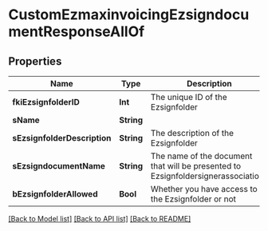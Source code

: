 # CustomEzmaxinvoicingEzsigndocumentResponseAllOf

## Properties
Name | Type | Description | Notes
------------ | ------------- | ------------- | -------------
**fkiEzsignfolderID** | **Int** | The unique ID of the Ezsignfolder | 
**sName** | **String** |  | 
**sEzsignfolderDescription** | **String** | The description of the Ezsignfolder | 
**sEzsigndocumentName** | **String** | The name of the document that will be presented to Ezsignfoldersignerassociations | 
**bEzsignfolderAllowed** | **Bool** | Whether you have access to the Ezsignfolder or not | 

[[Back to Model list]](../README.md#documentation-for-models) [[Back to API list]](../README.md#documentation-for-api-endpoints) [[Back to README]](../README.md)


